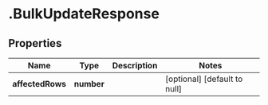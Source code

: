 # .BulkUpdateResponse

## Properties
Name | Type | Description | Notes
------------ | ------------- | ------------- | -------------
**affectedRows** | **number** |  | [optional] [default to null]


